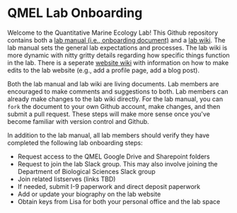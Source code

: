 # QMEL Lab Onboarding 

Welcome to the Quantitative Marine Ecology Lab! This Github repository contains both a [lab manual (i.e., onboarding document)](https://github.com/QuantMarineEcoLab/lab-onboarding/blob/main/qmel-onboarding.md) and a [lab wiki](https://github.com/QuantMarineEcoLab/lab-onboarding/wiki). The lab manual sets the general lab expectations and processes. The lab wiki is more dynamic with nitty gritty details regarding how specific things function in the lab. There is a seperate [website wiki](https://github.com/QuantMarineEcoLab/quantmarineecolab.github.io/wiki) with information on how to make edits to the lab website (e.g., add a profile page, add a blog post). 

Both the lab manual and lab wiki are living documents. Lab members are encouraged to make comments and suggestions to both. Lab members can already make changes to the lab wiki directly. For the lab manual, you can `fork` the document to your own Github account, make changes, and then submit a pull request. These steps will make more sense once you've become familiar with version control and Github. 

In addition to the lab manual, all lab members should verify they have completed the following lab onboarding steps:

- Request access to the QMEL Google Drive and Sharepoint folders
- Request to join the lab Slack group. This may also involve joining the Department of Biological Sciences Slack group
- Join related listserves (links TBD)
- If needed, submit I-9 paperwork and direct deposit paperwork
- Add or update your biography on the lab website
- Obtain keys from Lisa for both your personal office and the lab space
